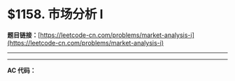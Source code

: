 # $1158. 市场分析 I

**题目链接：**[https://leetcode-cn.com/problems/market-analysis-i](https://leetcode-cn.com/problems/market-analysis-i)

---

<Cards card="leetcode_1158_market-analysis-i"></Cards>

---

**AC 代码：**

```java

```